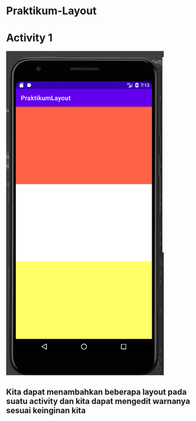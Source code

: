 # Praktikum-Layout
# Activity 1
![alt text](https://github.com/Lysander-cmd/Praktikum-Layout/blob/master/Screenshot%202022-02-17%20071310.png)
## Kita dapat menambahkan beberapa layout pada suatu activity dan kita dapat mengedit warnanya sesuai keinginan kita
